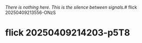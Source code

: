 _There is nothing here. This is the silence between signals._# flick 20250409213556-ONzS
# flick 20250409214203-p5T8
